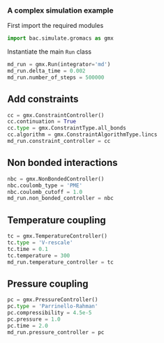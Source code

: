 ### A complex simulation example

First import the required modules
```python
import bac.simulate.gromacs as gmx
```

Instantiate the main `Run` class
```python
md_run = gmx.Run(integrator='md')
md_run.delta_time = 0.002
md_run.number_of_steps = 500000
```

Add constraints
---

```python
cc = gmx.ConstraintController()
cc.continuation = True
cc.type = gmx.ConstraintType.all_bonds
cc.algorithm = gmx.ConstraintAlgorithmType.lincs
md_run.constraint_controller = cc
```

Non bonded interactions
---

```python
nbc = gmx.NonBondedController()
nbc.coulomb_type = 'PME'
nbc.coulomb_cutoff = 1.0
md_run.non_bonded_controller = nbc
```
Temperature coupling
---

```python
tc = gmx.TemperatureController()
tc.type = 'V-rescale'
tc.time = 0.1
tc.temperature = 300
md_run.temperature_controller = tc
```

Pressure coupling
---

```python
pc = gmx.PressureController()
pc.type = 'Parrinello-Rahman'
pc.compressibility = 4.5e-5
pc.pressure = 1.0
pc.time = 2.0
md_run.pressure_controller = pc
```